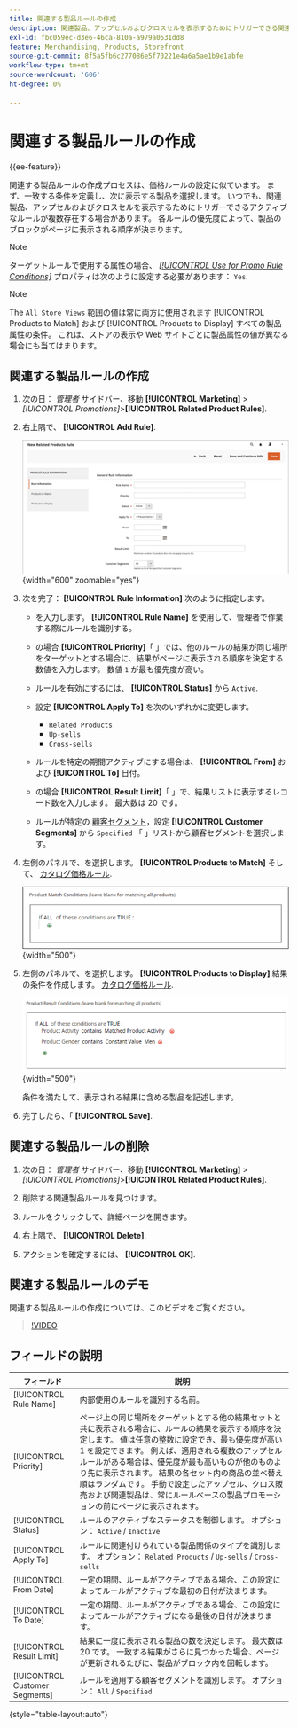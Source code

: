 ```yaml
---
title: 関連する製品ルールの作成
description: 関連製品、アップセルおよびクロスセルを表示するためにトリガーできる関連製品ルールを作成する方法を説明します。
exl-id: fbc059ec-d3e6-46ca-810a-a979a0631dd8
feature: Merchandising, Products, Storefront
source-git-commit: 8f5a5fb6c277086e5f70221e4a6a5ae1b9e1abfe
workflow-type: tm+mt
source-wordcount: '606'
ht-degree: 0%

---
```


# 関連する製品ルールの作成

{{ee-feature}}

関連する製品ルールの作成プロセスは、価格ルールの設定に似ています。 まず、一致する条件を定義し、次に表示する製品を選択します。 いつでも、関連製品、アップセルおよびクロスセルを表示するためにトリガーできるアクティブなルールが複数存在する場合があります。 各ルールの優先度によって、製品のブロックがページに表示される順序が決まります。

>[!NOTE]
>
>ターゲットルールで使用する属性の場合、 [_[!UICONTROL Use for Promo Rule Conditions]_](../catalog/product-attributes.md) プロパティは次のように設定する必要があります： `Yes`.

>[!NOTE]
>
>The `All Store Views` 範囲の値は常に両方に使用されます [!UICONTROL Products to Match] および [!UICONTROL Products to Display] すべての製品属性の条件。 これは、ストアの表示や Web サイトごとに製品属性の値が異なる場合にも当てはまります。

## 関連する製品ルールの作成

1. 次の日： _管理者_ サイドバー、移動 **[!UICONTROL Marketing]** > _[!UICONTROL Promotions]_>**[!UICONTROL Related Product Rules]**.

1. 右上隅で、 **[!UICONTROL Add Rule]**.

   ![関連製品ルール — 情報](./assets/catalog-related-products-rule-information.png){width="600" zoomable="yes"}

1. 次を完了： **[!UICONTROL Rule Information]** 次のように指定します。

   - を入力します。 **[!UICONTROL Rule Name]** を使用して、管理者で作業する際にルールを識別する。

   - の場合 **[!UICONTROL Priority]**「 」では、他のルールの結果が同じ場所をターゲットとする場合に、結果がページに表示される順序を決定する数値を入力します。 数値 `1` が最も優先度が高い。

   - ルールを有効にするには、 **[!UICONTROL Status]** から `Active`.

   - 設定 **[!UICONTROL Apply To]** を次のいずれかに変更します。

      - `Related Products`
      - `Up-sells`
      - `Cross-sells`

   - ルールを特定の期間アクティブにする場合は、 **[!UICONTROL From]** および **[!UICONTROL To]** 日付。

   - の場合 **[!UICONTROL Result Limit]**「 」で、結果リストに表示するレコード数を入力します。 最大数は 20 です。

   - ルールが特定の [顧客セグメント](../customers/customer-segments.md)，設定 **[!UICONTROL Customer Segments]** から `Specified` 「 」リストから顧客セグメントを選択します。

1. 左側のパネルで、を選択します。 **[!UICONTROL Products to Match]** そして、 [カタログ価格ルール](price-rules-catalog.md).

   ![関連製品ルール — 一致する製品](./assets/catalog-related-products-match.png){width="500"}

1. 左側のパネルで、を選択します。 **[!UICONTROL Products to Display]** 結果の条件を作成します。 [カタログ価格ルール](price-rules-catalog.md).

   ![関連製品ルール — 表示する製品](./assets/catalog-related-products-to-display.png){width="500"}

   条件を満たして、表示される結果に含める製品を記述します。

1. 完了したら、「 **[!UICONTROL Save]**.

## 関連する製品ルールの削除

1. 次の日： _管理者_ サイドバー、移動 **[!UICONTROL Marketing]** > _[!UICONTROL Promotions]_>**[!UICONTROL Related Product Rules]**.

1. 削除する関連製品ルールを見つけます。

1. ルールをクリックして、詳細ページを開きます。

1. 右上隅で、 **[!UICONTROL Delete]**.

1. アクションを確定するには、 **[!UICONTROL OK]**.

## 関連する製品ルールのデモ

関連する製品ルールの作成については、このビデオをご覧ください。

>[!VIDEO](https://video.tv.adobe.com/v/343837?quality=12&learn=on)

## フィールドの説明

| フィールド | 説明 |
|--- |--- |
| [!UICONTROL Rule Name] | 内部使用のルールを識別する名前。 |
| [!UICONTROL Priority] | ページ上の同じ場所をターゲットとする他の結果セットと共に表示される場合に、ルールの結果を表示する順序を決定します。 値は任意の整数に設定でき、最も優先度が高い 1 を設定できます。 例えば、適用される複数のアップセルルールがある場合は、優先度が最も高いものが他のものより先に表示されます。 結果の各セット内の商品の並べ替え順はランダムです。 手動で設定したアップセル、クロス販売および関連製品は、常にルールベースの製品プロモーションの前にページに表示されます。 |
| [!UICONTROL Status] | ルールのアクティブなステータスを制御します。 オプション： `Active` / `Inactive` |
| [!UICONTROL Apply To] | ルールに関連付けられている製品関係のタイプを識別します。 オプション： `Related Products` / `Up-sells` / `Cross-sells` |
| [!UICONTROL From Date] | 一定の期間、ルールがアクティブである場合、この設定によってルールがアクティブな最初の日付が決まります。 |
| [!UICONTROL To Date] | 一定の期間、ルールがアクティブである場合、この設定によってルールがアクティブになる最後の日付が決まります。 |
| [!UICONTROL Result Limit] | 結果に一度に表示される製品の数を決定します。 最大数は 20 です。 一致する結果がさらに見つかった場合、ページが更新されるたびに、製品がブロック内を回転します。 |
| [!UICONTROL Customer Segments] | ルールを適用する顧客セグメントを識別します。 オプション： `All` / `Specified` |

{style="table-layout:auto"}
